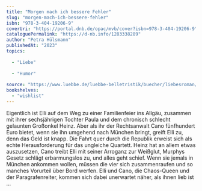 ```yaml
---
title: "Morgen mach ich bessere Fehler"
slug: "morgen-mach-ich-bessere-fehler"
isbn: "978-3-404-19206-9"
coverUri: "https://portal.dnb.de/opac/mvb/cover?isbn=978-3-404-19206-9"
cataloguePermalink: "https://d-nb.info/1283338289"
author: "Petra Hülsmann"
publishedAt: "2023"
topics:
  
  - "Liebe"
    
  - "Humor"
    
source: "https://www.luebbe.de/luebbe-belletristik/buecher/liebesroman/morgen-mach-ich-bessere-fehler/id_6189530"
bookshelves: 
  - "wishlist"
---
```

Eigentlich ist Elli auf dem Weg zu einer Familienfeier ins Allgäu, zusammen 
mit ihrer sechsjährigen Tochter Paula und dem chronisch schlecht gelaunten 
Großonkel Heinz. Aber als ihr der Rechtsanwalt Cano fünfhundert Euro bietet, 
wenn sie ihn umgehend nach München bringt, greift Elli zu, denn das Geld ist 
knapp. Die Fahrt quer durch die Republik erweist sich als echte 
Herausforderung für das ungleiche Quartett. Heinz hat an allem etwas 
auszusetzen, Cano treibt Elli mit seiner Arroganz zur Weißglut, Murphys Gesetz 
schlägt erbarmungslos zu, und alles geht schief. Wenn sie jemals in München 
ankommen wollen, müssen die vier sich zusammenraufen und so manches Vorurteil 
über Bord werfen. Elli und Cano, die Chaos-Queen und der Paragrafenreiter, 
kommen sich dabei unerwartet näher, als ihnen lieb ist …
